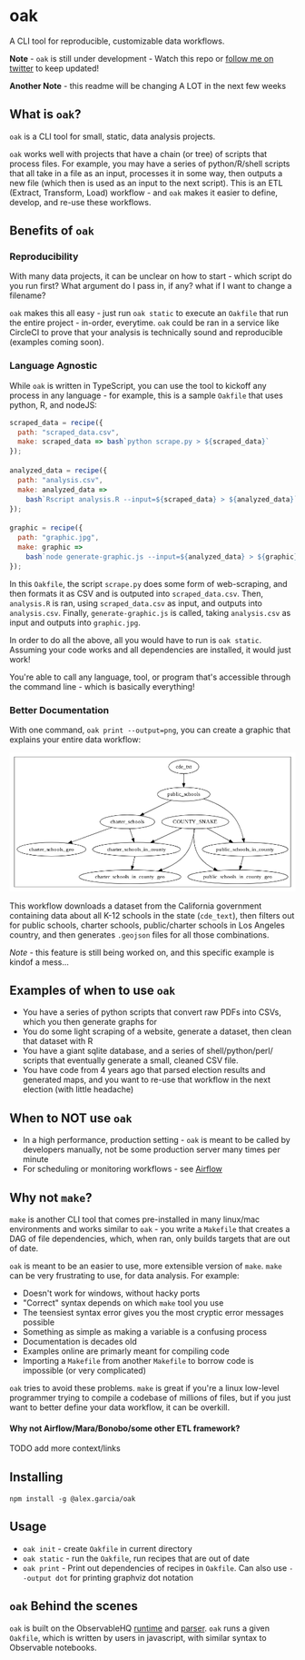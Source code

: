 # oak

A CLI tool for reproducible, customizable data workflows.

**Note** - `oak` is still under development - Watch this repo or [follow me on twitter](https://twitter.com/agarcia_me) to keep updated!

**Another Note** - this readme will be changing A LOT in the next few weeks

## What is `oak`?

`oak` is a CLI tool for small, static, data analysis projects.

`oak` works well with projects that have a chain (or tree) of scripts that process files. For example, you may have a series of python/R/shell scripts that all take in a file as an input, processes it in some way, then outputs a new file (which then is used as an input to the next script). This is an ETL (Extract, Transform, Load) workflow - and `oak` makes it easier to define, develop, and re-use these workflows.

## Benefits of `oak`

### Reproducibility

With many data projects, it can be unclear on how to start - which script do you run first? What argument do I pass in, if any? what if I want to change a filename?

`oak` makes this all easy - just run `oak static` to execute an `Oakfile` that run the entire project - in-order, everytime. `oak` could be ran in a service like CircleCI to prove that your analysis is technically sound and reproducible (examples coming soon).

### Language Agnostic

While `oak` is written in TypeScript, you can use the tool to kickoff any process in any language - for example, this is a sample `Oakfile` that uses python, R, and nodeJS:

```javascript
scraped_data = recipe({
  path: "scraped_data.csv",
  make: scraped_data => bash`python scrape.py > ${scraped_data}`
});

analyzed_data = recipe({
  path: "analysis.csv",
  make: analyzed_data =>
    bash`Rscript analysis.R --input=${scraped_data} > ${analyzed_data}`
});

graphic = recipe({
  path: "graphic.jpg",
  make: graphic =>
    bash`node generate-graphic.js --input=${analyzed_data} > ${graphic}`
});
```

In this `Oakfile`, the script `scrape.py` does some form of web-scraping, and then formats it as CSV and is outputed into `scraped_data.csv`. Then, `analysis.R` is ran, using `scraped_data.csv` as input, and outputs into `analysis.csv`. Finally, `generate-graphic.js` is called, taking `analysis.csv` as input and outputs into `graphic.jpg`.

In order to do all the above, all you would have to run is `oak static`. Assuming your code works and all dependencies are installed, it would just work!

You're able to call any language, tool, or program that's accessible through the command line - which is basically everything!

### Better Documentation

With one command, `oak print --output=png`, you can create a graphic that explains your entire data workflow:

![](./example.png)

This workflow downloads a dataset from the California government containing data about all K-12 schools in the state (`cde_text`), then filters out for public schools, charter schools, public/charter schools in Los Angeles country, and then generates `.geojson` files for all those combinations.

_Note_ - this feature is still being worked on, and this specific example is kindof a mess...

## Examples of when to use `oak`

- You have a series of python scripts that convert raw PDFs into CSVs, which you then generate graphs for
- You do some light scraping of a website, generate a dataset, then clean that dataset with R
- You have a giant sqlite database, and a series of shell/python/perl/ scripts that eventually generate a small, cleaned CSV file.
- You have code from 4 years ago that parsed election results and generated maps, and you want to re-use that workflow in the next election (with little headache)

## When to NOT use `oak`

- In a high performance, production setting - `oak` is meant to be called by developers manually, not be some production server many times per minute
- For scheduling or monitoring workflows - see [Airflow](https://airflow.apache.org/index.html)

## Why not `make`?

`make` is another CLI tool that comes pre-installed in many linux/mac environments and works similar to `oak` - you write a `Makefile` that creates a DAG of file dependencies, which, when ran, only builds targets that are out of date.

`oak` is meant to be an easier to use, more extensible version of `make`. `make` can be very frustrating to use, for data analysis. For example:

- Doesn't work for windows, without hacky ports
- "Correct" syntax depends on which `make` tool you use
- The teensiest syntax error gives you the most cryptic error messages possible
- Something as simple as making a variable is a confusing process
- Documentation is decades old
- Examples online are primarly meant for compiling code
- Importing a `Makefile` from another `Makefile` to borrow code is impossible (or very complicated)

`oak` tries to avoid these problems. `make` is great if you're a linux low-level programmer trying to compile a codebase of millions of files, but if you just want to better define your data workflow, it can be overkill.

#### Why not Airflow/Mara/Bonobo/some other ETL framework?

TODO add more context/links

## Installing

```
npm install -g @alex.garcia/oak
```

## Usage

- `oak init` - create `Oakfile` in current directory
- `oak static` - run the `Oakfile`, run recipes that are out of date
- `oak print` - Print out dependencies of recipes in `Oakfile`. Can also use `--output dot` for printing graphviz dot notation

## `oak` Behind the scenes

`oak` is built on the ObservableHQ [runtime](https://github.com/observablehq/runtime) and [parser](https://github.com/observablehq/runtime). `oak` runs a given `Oakfile`, which is written by users in javascript, with similar syntax to Observable notebooks.

